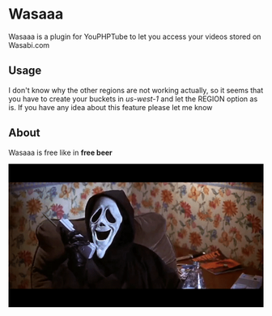 # Wasaaa

Wasaaa is a plugin for YouPHPTube to let you access your videos stored on Wasabi.com

## Usage

I don't know why the other regions are not working actually, so it seems that you have to create your buckets in *us-west-1* and let the REGION option as is. If you have any idea about this feature please let me know

## About

Wasaaa is free like in **free beer**

![Wasaaa](Wasaaa.gif)
